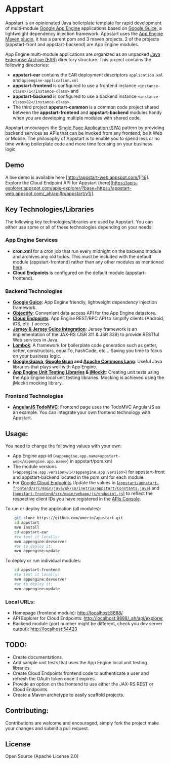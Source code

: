 Appstart
========

Appstart is an opinionated Java boilerplate template for rapid development of multi-module [Google App Engine][1] applications based on [Google Guice][2], a lightweight dependency injection framework.
Appstart uses the [App Engine Maven plugin][4], it has a parent pom and 3 maven projects. 2 of the projects (appstart-front and appstart-backend) are App Engine modules.

App Engine multi-module applications are organized as an unpacked [Java Enterprise Archive (EAR)][17] directory structure. This project contains the following directories:

- <b>appstart-ear</b> contains the EAR deployment descriptors `application.xml` and `appengine-application.xml`
- <b>appstart-frontend</b> is configured to use a frontend instance `<instance-class>F1</instance-class>` and 
- <b>appstart-backend</b> is configured to use a backend instance `<instance-class>B2</instance-class>`. 
- The third project <b>appstart-common</b> is a common code project shared between the <b>appstart-frontend</b> and <b>appstart-backend</b> modules handy when you are developing multiple modules with shared code.

Appstart encourages the [Single Page Application (SPA)][13] pattern by providing backend services as APIs that can be invoked from any frontend, be it Web or Mobile. The philosophy of Appstart is to enable you to spend less or no time writing boilerplate code and more time focusing on your business logic.

## Demo ##

A live demo is available here [http://appstart-web.appspot.com/][16].
Explore the Cloud Endpoint API for Appstart (here)[https://apis-explorer.appspot.com/apis-explorer/?base=https://appstart-web.appspot.com/_ah/api#p/appstart/v1/].

## Key Technologies/Libraries

The following key technologies/libraries are used by Appstart. You can either use some or all of these technologies depending on your needs:

### App Engine Services

- <b>cron.xml</b> for a cron job that run every midnight on the backend module and archives any old todos. This must be included with the default module (appstart-frontend) rather than any other modules as mentioned [here][18].
- <b>Cloud Endpoints</b> is configured on the default module (appstart-frontend).


### Backend Technologies
- <b>[Google Guice][2]</b>: App Engine friendly, lightweight dependency injection framework. 
- <b>[Objectify][6]</b>: Convenient data access API for the App Engine datastore.
- <b>[Cloud Endpoints][3]</b>: App Engine REST/RPC API to simplify clients (Android, iOS, etc..) access.
- <b>[Jersey & Jersey Guice integration][7]</b>: Jersey framework is an implementation of the JAX-RS (JSR 311 & JSR 339) to provide RESTful Web services in Java. 
- <b>[Lombok][8]</b>: A framework for boilerplate code generation such as getter, setter, constructors, equalTo, hashCode, etc... Saving you time to focus on your business logic.
- <b>[Google Guava][9], [Google Gson][11] and [Apache Commons Lang][10]</b>: Useful Java libraries that plays well with App Engine.
- <b>[App Engine Unit Testing Libraries][14] & [jMockit][15]</b>: Creating unit tests using the App Engine local unit testing libraries. Mocking is achieved using the jMockit mocking library.

 
### Frontend Technologies
- <b>[AngularJS TodoMVC][12]</b>: Frontend page uses the TodoMVC AngularJS as an example. You can integrate your own frontend technology with Appstart.


## Usage:
You need to change the following values with your own:

- App Engine app-id (`<appengine.app.name>appstart-web</appengine.app.name>`) in appstart/pom.xml 
- The module versions (`<appengine.app.version>v1</appengine.app.version>`) for appstart-front and appstart-backend located in the pom.xml for each module.
- For [Google Cloud Endpoints][3] Update the values in [(`appstart/appstart-frontend/src/main/java/uk/co/inetria/appstart/Constants.java`)][19] and [(`appstart-frontend/src/main/webapp/js/endpoint.js`)][20] to reflect the respective client IDs you have registered in the [APIs Console][5].

To run or deploy the application (all modules):
```bash
    git clone https://github.com/omerio/appstart.git
    cd appstart
    mvn install
    cd appstart-ear
    #to test it locally:
    mvn appengine:devserver
    #or to deploy it:
    mvn appengine:update
```    

To deploy or run individual modules:
```bash
    cd appstart-frontend
    #to test it locally:
    mvn appengine:devserver
    #or to deploy it:
    mvn appengine:update
```  

### Local URLs:
- Homepage (frontend module): [http://localhost:8888/](http://localhost:8888/)
- API Explorer for Cloud Endpoints: [http://localhost:8888/_ah/api/explorer](http://localhost:8888/_ah/api/explorer)
- Backend module (port number might be different, check you dev server output): [http://localhost:54423](http://localhost:54423)

## TODO:
* Create documentations.
* Add sample unit tests that uses the App Engine local unit testing libraries.
* Create Cloud Endpoints frontend code to authenticate a user and refresh the OAuth token once it expires.
* Provide an option on the frontend to use either the JAX-RS REST or Cloud Endpoints
* Create a Maven archetype to easily scaffold projects.

## Contributing:

Contributions are welcome and encouraged, simply fork the project make your changes and submit a pull request.

## License

Open Source (Apache License 2.0)


[1]: https://developers.google.com/appengine
[2]: https://github.com/google/guice/wiki/GoogleAppEngine
[3]: https://developers.google.com/appengine/docs/java/endpoints/
[4]: https://developers.google.com/appengine/docs/java/tools/maven
[5]: https://console.developers.google.com/
[6]: https://code.google.com/p/objectify-appengine/
[7]: https://jersey.java.net/
[8]: http://projectlombok.org/
[9]: https://code.google.com/p/guava-libraries/
[10]: http://commons.apache.org/proper/commons-lang/
[11]: https://code.google.com/p/google-gson/
[12]: http://todomvc.com/examples/angularjs/#/
[13]: http://omerio.com/2014/03/23/single-page-apps-a-bleeding-edge-new-concept-or-a-revived-old-one/
[14]: https://cloud.google.com/appengine/docs/java/tools/localunittesting
[15]: http://jmockit.org/
[16]: http://appstart-web.appspot.com/
[17]: https://en.wikipedia.org/wiki/EAR_(file_format)
[18]: https://cloud.google.com/appengine/docs/java/modules/#optional_configuration_files
[19]: https://github.com/omerio/appstart/blob/master/appstart-frontend/src/main/java/uk/co/inetria/appstart/frontend/Constants.java
[20]: https://github.com/omerio/appstart/blob/master/appstart-frontend/src/main/webapp/js/endpoint.js
